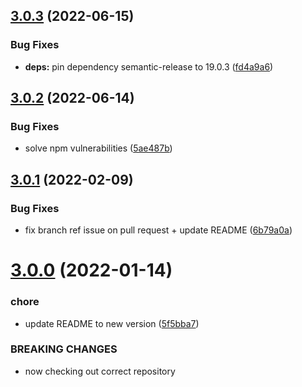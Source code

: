 ## [3.0.3](https://github.com/mirko-felice/list-files-action/compare/v3.0.2...v3.0.3) (2022-06-15)


### Bug Fixes

* **deps:** pin dependency semantic-release to 19.0.3 ([fd4a9a6](https://github.com/mirko-felice/list-files-action/commit/fd4a9a69a66e4c209676964cda94bba956b7ad96))

## [3.0.2](https://github.com/mirko-felice/list-files-action/compare/v3.0.1...v3.0.2) (2022-06-14)


### Bug Fixes

* solve npm vulnerabilities ([5ae487b](https://github.com/mirko-felice/list-files-action/commit/5ae487b5a7833a7ff1499c8f13c9e690c92105e5))

## [3.0.1](https://github.com/mirko-felice/list-files-action/compare/v3.0.0...v3.0.1) (2022-02-09)


### Bug Fixes

* fix branch ref issue on pull request + update README ([6b79a0a](https://github.com/mirko-felice/list-files-action/commit/6b79a0a98e47ae199825b81bd1f1bff6e1681b22))

# [3.0.0](https://github.com/mirko-felice/list-files-action/compare/v2.0.0...v3.0.0) (2022-01-14)


### chore

* update README to new version ([5f5bba7](https://github.com/mirko-felice/list-files-action/commit/5f5bba7c23cab2a6cc87eb662a5876ce12b4204c))


### BREAKING CHANGES

* now checking out correct repository
